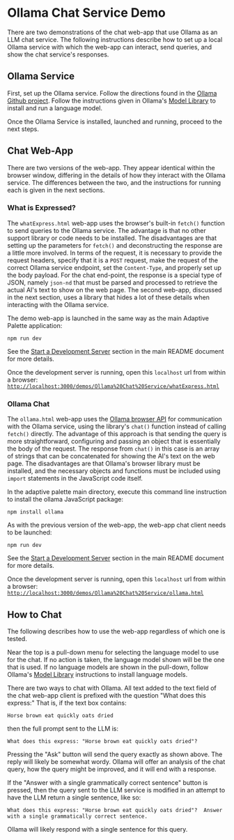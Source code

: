 # Ollama Chat Service Demo

There are two demonstrations of the chat web-app that use Ollama as an LLM chat
service.  The following instructions describe how to set up a local Ollama
service with which the web-app can interact, send queries, and show the chat
service's responses.

## Ollama Service

First, set up the Ollama service. Follow the directions found in the [Ollama
Github project](https://github.com/ollama/ollama?tab=readme-ov-file). Follow the
instructions given in Ollama's [Model Library](https://github.com/ollama/ollama?tab=readme-ov-file#model-library)
to install and run a language model.

Once the Ollama Service is installed, launched and running, proceed to the next
steps.

## Chat Web-App

There are two versions of the web-app.  They appear identical within the browser
window, differing in the details of how they interact with the Ollama service.
The differences between the two, and the instructions for running each is given
in the next sections.

### What is Expressed?

The `whatExpress.html` web-app uses the browser's built-in `fetch()` function to
send queries to the Ollama service.  The advantage is that no other support
library or code needs to be installed.  The disadvantages are that setting up
the parameters for `fetch()` and deconstructing the response are a little more
involved.  In terms of the request, it is necessary to provide the request
headers, specify that it is a `POST` request, make the request of the correct
Ollama service endpoint, set the `Content-Type`, and properly set up the body
payload. For the chat end-point, the response is a special type of JSON, namely
`json-nd` that must be parsed and processed to retrieve the actual AI's text to
show on the web page. The second web-app, discussed in the next section, uses a
library that hides a lot of these details when interacting with the Ollama
service.

The demo web-app is launched in the same way as the main Adaptive Palette
application:

```text
npm run dev
```

See the [Start a Development Server](../../README.md#start-a-development-server)
section in the main README document for more details.

Once the development server is running, open this `localhost` url from within a
browser:
[`http://localhost:3000/demos/Ollama%20Chat%20Service/whatExpress.html`](http://localhost:3000/demos/Ollama%20Chat%20Service/whatExpress.html)

### Ollama Chat

The `ollama.html` web-app uses the [Ollama browser API](https://github.com/ollama/ollama-js/?tab=readme-ov-file#browser-usage)
for communication with the Ollama service, using the library's `chat()` function
instead of calling `fetch()` directly. The advantage of this approach is that
sending the query is more straightforward, configuring and passing an object
that is essentially the body of the request.  The response from `chat()` in this
case is an array of strings that can be concatenated for showing the AI's text
on the web page.  The disadvantages are that Ollama's browser library must be
installed, and the necessary objects and functions must be included using
`import` statements in the JavaScript code itself.

In the adaptive palette main directory, execute this command line instruction to
install the ollama JavaScript package:

```text
npm install ollama
```

As with the previous version of the web-app, the web-app chat client needs to be
launched:

```text
npm run dev
```

See the [Start a Development Server](../../README.md#start-a-development-server)
section in the main README document for more details.

Once the development server is running, open this `localhost` url from within a
browser:
[`http://localhost:3000/demos/Ollama%20Chat%20Service/ollama.html`](http://localhost:3000/demos/Ollama%20Chat%20Service/ollama.html)

## How to Chat

The following describes how to use the web-app regardless of which one is
tested.

Near the top is a pull-down menu for selecting the language model to use for the
chat. If no action is taken, the language model shown will be the one that is
used. If no language models are shown in the pull-down, follow
Ollama's [Model Library](https://github.com/ollama/ollama?tab=readme-ov-file#model-library)
instructions to install language models.

There are two ways to chat with Ollama.  All text added to the text field of the
chat web-app client is prefixed with the question "What does this express:"
That is, if the text box contains:

```text
Horse brown eat quickly oats dried
```

then the full prompt sent to the LLM is:

```text
What does this express: "Horse brown eat quickly oats dried"?
```

Pressing the "Ask" button will send the query exactly as shown above.  The reply
will likely be somewhat wordy.  Ollama will offer an analysis of the chat query,
how the query might be improved, and it will end with a response.

If the "Answer with a single grammatically correct sentence" button is pressed,
then the query sent to the LLM service is modified in an attempt to have the LLM
return a single sentence, like so:

```text
What does this express: "Horse brown eat quickly oats dried"?  Answer
with a single grammatically correct sentence.
```

Ollama will likely respond with a single sentence for this query.
